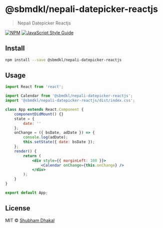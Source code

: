# @sbmdkl/nepali-datepicker-reactjs

> Nepali Datepicker Reactjs

[![NPM](https://img.shields.io/npm/v/@sbmdkl/nepali-datepicker-reactjs.svg)](https://www.npmjs.com/package/@sbmdkl/nepali-datepicker-reactjs) [![JavaScript Style Guide](https://img.shields.io/badge/code_style-standard-brightgreen.svg)](https://standardjs.com)

## Install

```bash
npm install --save @sbmdkl/nepali-datepicker-reactjs
```

## Usage

```jsx
import React from 'react';

import Calendar from '@sbmdkl/nepali-datepicker-reactjs';
import '@sbmdkl/nepali-datepicker-reactjs/dist/index.css';

class App extends React.Component {
	componentDidMount() {}
	state = {
		date: ''
	};
	onChange = ({ bsDate, adDate }) => {
		console.log(adDate);
		this.setState({ date: bsDate });
	};
	render() {
		return (
			<div style={{ marginLeft: 100 }}>
				<Calendar onChange={this.onChange} />
			</div>
		);
	}
}

export default App;

```

## License

MIT © [Shubham Dhakal](https://github.com/sbmdkl)
